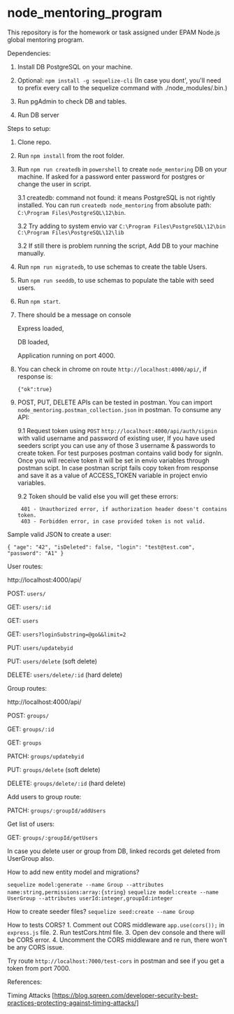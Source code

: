 # node_mentoring_program
This repository is for the homework or task assigned under EPAM Node.js global mentoring program.

Dependencies:
1. Install DB PostgreSQL on your machine.
2. Optional: `npm install -g sequelize-cli` 
(In case you dont', you'll need to prefix every call to the sequelize command with 
./node_modules/.bin.)
3. Run pgAdmin to check DB and tables.

2. Run DB server

Steps to setup:

1. Clone repo.
2. Run `npm install` from the root folder.
3. Run `npm run createdb` in `powershell` to create `node_mentoring` DB on your machine. 
   If asked for a password enter password for postgres or change the user in script.
    
    3.1 createdb: command not found: it means PostgreSQL is not rightly installed. You can
        run `createdb node_mentoring` from absolute path: `C:\Program Files\PostgreSQL\12\bin`.
        
    3.2 Try adding to system envio var 
        `C:\Program Files\PostgreSQL\12\bin`
        `C:\Program Files\PostgreSQL\12\lib`
        
    3.2 If still there is problem running the script, Add DB to your machine manually.
4. Run `npm run migratedb`, to use schemas to create the table Users.
5. Run `npm run seeddb`, to use schemas to populate the table with seed users.
6. Run `npm start`.
7. There should be a message on console
    
    Express loaded, 
    
    DB loaded,
    
    Application running on port 4000.
8. You can check in chrome on route `http://localhost:4000/api/`, if response is:
    
    `{"ok":true}`

9. POST, PUT, DELETE APIs can be tested in postman. You can import
    `node_mentoring.postman_collection.json` in postman. To consume any API:
    
    9.1 Request token using `POST` `http://localhost:4000/api/auth/signin` with valid username and password of existing user,
        If you have used seeders script you can use any of those 3 username & passwords to create token. 
        For test purposes postman contains valid body for signIn. Once you will receive token it will be set in envio 
        variables through postman scipt.
        In case postman script fails copy token from response and save it as a value of ACCESS_TOKEN variable in project 
        envio variables.
        
    9.2 Token should be valid else you will get these errors:
        
        401 - Unauthorized error, if authorization header doesn't contains token. 
        403 - Forbidden error, in case provided token is not valid.


Sample valid JSON to create a user:

`{
	"age": "42",
	"isDeleted": false,
	"login": "test@test.com",
	"password": "A1"
}`

User routes:

http://localhost:4000/api/

POST:   `users/`

GET:    `users/:id`

GET:     `users`

GET:     `users?loginSubstring=@go&&limit=2`

PUT:     `users/updatebyid`

PUT:     `users/delete` (soft delete)

DELETE:  `users/delete/:id` (hard delete)

Group routes:

http://localhost:4000/api/

POST:   `groups/`

GET:    `groups/:id`

GET:     `groups`

PATCH:   `groups/updatebyid`

PUT:     `groups/delete` (soft delete)

DELETE:  `groups/delete/:id` (hard delete)

Add users to group route:

PATCH:  `groups/:groupId/addUsers` 

Get list of users:

GET: `groups/:groupId/getUsers`

In case you delete user or group from DB, linked records get deleted from UserGroup also.

How to add new entity model and migrations?

`sequelize model:generate --name Group --attributes name:string,permissions:array:{string}`
`sequelize model:create --name UserGroup --attributes userId:integer,groupId:integer`

How to create seeder files?
`sequelize seed:create --name Group`

How to tests CORS?
    1. Comment out CORS middleware `app.use(cors());` in `express.js` file.
    2. Run testCors.html file.
    3. Open dev console and there will be CORS error.
    4. Uncomment the CORS middleware and re run, there won't be any CORS issue.

Try route `http://localhost:7000/test-cors` in postman and see if you get a token from port 7000.

References:

Timing Attacks [https://blog.sqreen.com/developer-security-best-practices-protecting-against-timing-attacks/]
